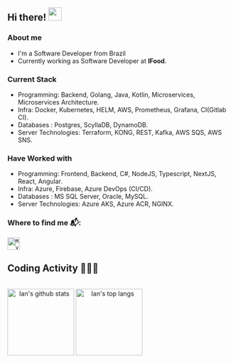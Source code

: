 ## Hi there! <img src="https://raw.githubusercontent.com/iampavangandhi/iampavangandhi/master/gifs/Hi.gif" width="30px"></h2>

### About me
-  I'm a Software Developer from Brazil
-  Currently working as Software Developer at **IFood**.

### Current Stack

-  Programming: Backend, Golang, Java, Kotlin, Microservices, Microservices Architecture.
-  Infra: Docker, Kubernetes, HELM, AWS, Prometheus, Grafana, CI(Gitlab CI).
-  Databases : Postgres, ScyllaDB, DynamoDB.
-  Server Technologies: Terraform, KONG, REST, Kafka, AWS SQS, AWS SNS.

### Have Worked with

-  Programming: Frontend, Backend, C#, NodeJS, Typescript, NextJS, React, Angular.
-  Infra: Azure, Firebase, Azure DevOps (CI/CD).
-  Databases : MS SQL Server, Oracle, MySQL.
-  Server Technologies: Azure AKS, Azure ACR, NGINX.


### Where to find me 📬:
<a href="https://www.linkedin.com/in/ianoliveiradev/">
  <code><img alt="My linkedin" width="28" src="https://www.flaticon.com/svg/static/icons/svg/1383/1383262.svg" /></code>
</a>

<br/>


## Coding Activity 👩🏽‍💻

<br/>

<div style="display:inline" align="center">
<img src="https://github-readme-stats.vercel.app/api?username=ianprogrammer&show_icons=true&?count_private=true&theme=dracula&include_all_commits=true" height="150" alt="Ian's github stats" />

<img src="https://github-readme-stats.vercel.app/api/top-langs/?username=ianprogrammer&hide=Makefile&layout=compact" height="150" alt="Ian's top langs" />
</div>

